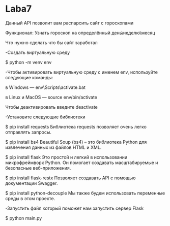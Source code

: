 # Laba7
Данный API позволит вам распарсить сайт с гороскопами

Функционал: Узнать гороскоп на определённый день\неделю\месяц

Что нужно сделать что бы сайт заработал

-Создать виртуальную среду

  $ python -m venv env

-Чтобы активировать виртуальную среду с именем env, используйте следующие команды:

 в Windows — env\Scripts\activate.bat
 
 в Linux и MacOS — source env/bin/activate
 
 Чтобы деактивировать введите deactivate

-Установите следующие библиотеки

 $ pip install requests Библиотека requests позволяет очень легко отправлять запросы.
 
 $ pip install bs4 Beautiful Soup (bs4) – это библиотека Python для извлечения данных из файлов HTML и XML.
 
 $ pip install flask Это простой и легкий в использовании микрофреймворк Python. Он помогает создавать масштабируемые и безопасные веб-приложения.
 
 $ pip install flask-restx Позволяет создавать API с помощью документации Swagger.
 
 $ pip install python-decouple Мы также будем использовать переменные среды в этом проекте.

-Запустить файл который поможет нам запустить сервер Flask

 $ python main.py   
 
